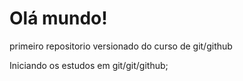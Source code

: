 # Olá mundo!
 primeiro repositorio versionado do curso de git/github

Iniciando os estudos em git/git/github;